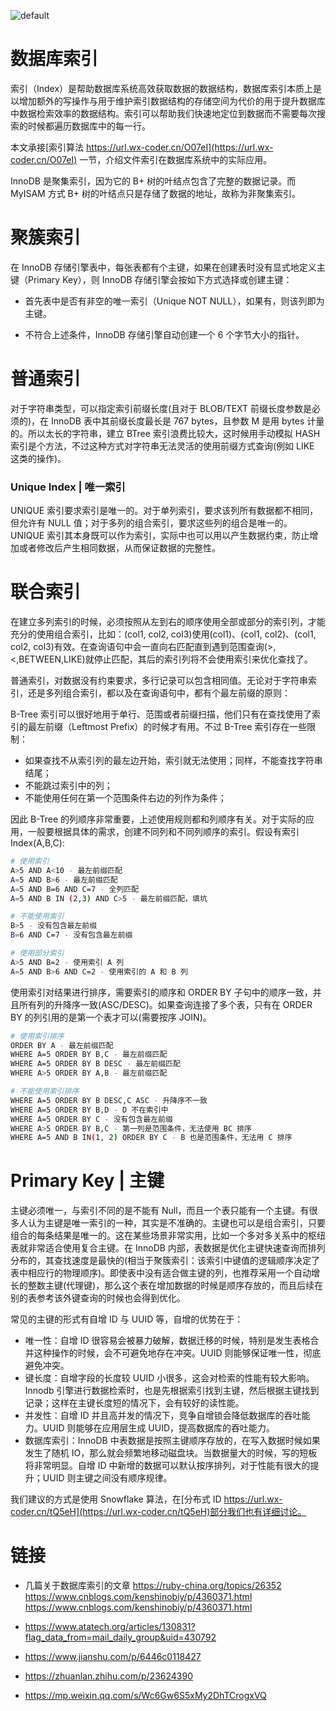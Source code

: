 ![default](https://user-images.githubusercontent.com/5803001/45228854-de88b400-b2f6-11e8-9ab0-d393ed19f21f.png)

# 数据库索引

索引（Index）是帮助数据库系统高效获取数据的数据结构，数据库索引本质上是以增加额外的写操作与用于维护索引数据结构的存储空间为代价的用于提升数据库中数据检索效率的数据结构。索引可以帮助我们快速地定位到数据而不需要每次搜索的时候都遍历数据库中的每一行。

本文承接[索引算法 https://url.wx-coder.cn/O07eI](https://url.wx-coder.cn/O07eI) 一节，介绍文件索引在数据库系统中的实际应用。

InnoDB 是聚集索引，因为它的 B+ 树的叶结点包含了完整的数据记录。而 MyISAM 方式 B+ 树的叶结点只是存储了数据的地址，故称为非聚集索引。

# 聚簇索引

在 InnoDB 存储引擎表中，每张表都有个主键，如果在创建表时没有显式地定义主键（Primary Key），则 InnoDB 存储引擎会按如下方式选择或创建主键：

- 首先表中是否有非空的唯一索引（Unique NOT NULL），如果有，则该列即为主键。

- 不符合上述条件，InnoDB 存储引擎自动创建一个 6 个字节大小的指针。

# 普通索引

对于字符串类型，可以指定索引前缀长度(且对于 BLOB/TEXT 前缀长度参数是必须的)，在 InnoDB 表中其前缀长度最长是 767 bytes，且参数 M 是用 bytes 计量的。所以太长的字符串，建立 BTree 索引浪费比较大，这时候用手动模拟 HASH 索引是个方法，不过这种方式对字符串无法灵活的使用前缀方式查询(例如 LIKE 这类的操作)。

### Unique Index | 唯一索引

UNIQUE 索引要求索引是唯一的。对于单列索引，要求该列所有数据都不相同，但允许有 NULL 值；对于多列的组合索引，要求这些列的组合是唯一的。UNIQUE 索引其本身既可以作为索引，实际中也可以用以产生数据约束，防止增加或者修改后产生相同数据，从而保证数据的完整性。

# 联合索引

在建立多列索引的时候，必须按照从左到右的顺序使用全部或部分的索引列，才能充分的使用组合索引，比如：(col1, col2, col3)使用(col1)、(col1, col2)、(col1, col2, col3)有效。在查询语句中会一直向右匹配直到遇到范围查询(>,<,BETWEEN,LIKE)就停止匹配，其后的索引列将不会使用索引来优化查找了。

普通索引，对数据没有约束要求，多行记录可以包含相同值。无论对于字符串索引，还是多列组合索引，都以及在查询语句中，都有个最左前缀的原则：

B-Tree 索引可以很好地用于单行、范围或者前缀扫描，他们只有在查找使用了索引的最左前缀（Leftmost Prefix）的时候才有用。不过 B-Tree 索引存在一些限制：

- 如果查找不从索引列的最左边开始，索引就无法使用；同样，不能查找字符串结尾；
- 不能跳过索引中的列；
- 不能使用任何在第一个范围条件右边的列作为条件；

因此 B-Tree 的列顺序非常重要，上述使用规则都和列顺序有关。对于实际的应用，一般要根据具体的需求，创建不同列和不同列顺序的索引。假设有索引 Index(A,B,C):

```sh
# 使用索引
A>5 AND A<10 - 最左前缀匹配
A=5 AND B>6 - 最左前缀匹配
A=5 AND B=6 AND C=7 - 全列匹配
A=5 AND B IN (2,3) AND C>5 - 最左前缀匹配，填坑

# 不能使用索引
B>5 - 没有包含最左前缀
B=6 AND C=7 - 没有包含最左前缀

# 使用部分索引
A>5 AND B=2 - 使用索引 A 列
A=5 AND B>6 AND C=2 - 使用索引的 A 和 B 列
```

使用索引对结果进行排序，需要索引的顺序和 ORDER BY 子句中的顺序一致，并且所有列的升降序一致(ASC/DESC)。如果查询连接了多个表，只有在 ORDER BY 的列引用的是第一个表才可以(需要按序 JOIN)。

```sh
# 使用索引排序
ORDER BY A - 最左前缀匹配
WHERE A=5 ORDER BY B,C - 最左前缀匹配
WHERE A=5 ORDER BY B DESC - 最左前缀匹配
WHERE A>5 ORDER BY A,B - 最左前缀匹配

# 不能使用索引排序
WHERE A=5 ORDER BY B DESC,C ASC - 升降序不一致
WHERE A=5 ORDER BY B,D - D 不在索引中
WHERE A=5 ORDER BY C - 没有包含最左前缀
WHERE A>5 ORDER BY B,C - 第一列是范围条件，无法使用 BC 排序
WHERE A=5 AND B IN(1, 2) ORDER BY C - B 也是范围条件，无法用 C 排序
```

# Primary Key | 主键

主键必须唯一，与索引不同的是不能有 Null，而且一个表只能有一个主键。有很多人认为主键是唯一索引的一种，其实是不准确的。主键也可以是组合索引，只要组合的每条结果是唯一的。这在某些场景非常实用，比如一个多对多关系中的枢纽表就非常适合使用复合主键。在 InnoDB 内部，表数据是优化主键快速查询而排列分布的，其查找速度是最快的(相当于聚簇索引：该索引中键值的逻辑顺序决定了表中相应行的物理顺序)。即使表中没有适合做主键的列，也推荐采用一个自动增长的整数主键(代理键)，那么这个表在增加数据的时候是顺序存放的，而且后续在别的表参考该外键查询的时候也会得到优化。

常见的主键的形式有自增 ID 与 UUID 等，自增的优势在于：

- 唯一性：自增 ID 很容易会被暴力破解，数据迁移的时候，特别是发生表格合并这种操作的时候，会不可避免地存在冲突。UUID 则能够保证唯一性，彻底避免冲突。
- 键长度：自增字段的长度较 UUID 小很多，这会对检索的性能有较大影响。Innodb 引擎进行数据检索时，也是先根据索引找到主键，然后根据主键找到记录；这样在主键长度短的情况下，会有较好的读性能。
- 并发性：自增 ID 并且高并发的情况下，竞争自增锁会降低数据库的吞吐能力。UUID 则能够在应用层生成 UUID，提高数据库的吞吐能力。
- 数据库索引：InnoDB 中表数据是按照主键顺序存放的，在写入数据时候如果发生了随机 IO，那么就会频繁地移动磁盘块。当数据量大的时候，写的短板将非常明显。自增 ID 中新增的数据可以默认按序排列，对于性能有很大的提升；UUID 则主键之间没有顺序规律。

我们建议的方式是使用 Snowflake 算法，在[分布式 ID https://url.wx-coder.cn/tQ5eH](https://url.wx-coder.cn/tQ5eH)部分我们也有详细讨论。

# 链接

- 几篇关于数据库索引的文章 https://ruby-china.org/topics/26352 https://www.cnblogs.com/kenshinobiy/p/4360371.html https://www.cnblogs.com/kenshinobiy/p/4360371.html

- https://www.atatech.org/articles/130831?flag_data_from=mail_daily_group&uid=430792

- https://www.jianshu.com/p/6446c0118427

- https://zhuanlan.zhihu.com/p/23624390

- https://mp.weixin.qq.com/s/Wc6Gw6S5xMy2DhTCrogxVQ
